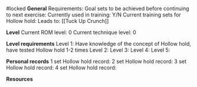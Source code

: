 #locked
**General**
Requirements:
Goal sets to be achieved before continuing to next exercise:
Currently used in training: Y/N
Current training sets for Hollow hold:
Leads to: [[Tuck Up Crunch]]

**Level**
Current ROM level: 0
Current technique level: 0

**Level requirements**
Level 1: Have knowledge of the concept of Hollow hold, have tested Hollow hold 1-2 times
Level 2:
Level 3:
Level 4:
Level 5:

**Personal records**
1 set Hollow hold record:
2 set Hollow hold record:
3 set Hollow hold record:
4 set Hollow hold record:

**Resources**


